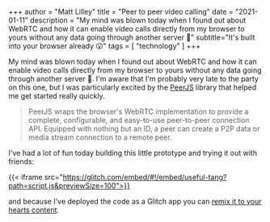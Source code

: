 +++
author = "Matt Lilley"
title = "Peer to peer video calling"
date = "2021-01-11"
description = "My mind was blown today when I found out about WebRTC and how it can enable video calls directly from my browser to yours without any data going through another server 🤯"
subtitle="It's built into your browser already 😮"
tags = [
    "technology"
]
+++

My mind was blown today when I found out about WebRTC and how it can enable video calls directly from my browser to yours without any data going through another server 🤯. I'm aware that I'm probably very late to the party on this one, but I was particularly excited by the [PeerJS](https://peerjs.com/) library that helped me get started really quickly. 

> PeerJS wraps the browser's WebRTC implementation to provide a complete, configurable, and easy-to-use peer-to-peer connection API. Equipped with nothing but an ID, a peer can create a P2P data or media stream connection to a remote peer.

I've had a lot of fun today building this little prototype and trying it out with friends:

{{< iframe src="https://glitch.com/embed/#!/embed/useful-tang?path=script.js&previewSize=100">}}

and because I've deployed the code as a Glitch app you can [remix it to your hearts content](https://glitch.com/edit/#!/useful-tang).
